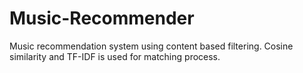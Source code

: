 # Music-Recommender
Music recommendation system using content based filtering. Cosine similarity and TF-IDF is used for matching process.
